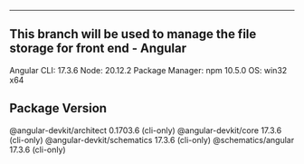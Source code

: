 ------------------------------------------------------------------------------
This branch will be used to manage the file storage for front end - Angular 
-----------------------------------------------------------------------------
Angular CLI: 17.3.6
Node: 20.12.2
Package Manager: npm 10.5.0
OS: win32 x64


Package                      Version
-------------------------------------------------------------------------
@angular-devkit/architect    0.1703.6 (cli-only)
@angular-devkit/core         17.3.6 (cli-only)
@angular-devkit/schematics   17.3.6 (cli-only)
@schematics/angular          17.3.6 (cli-only)
